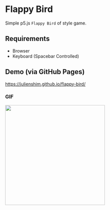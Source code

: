 # Flappy Bird

Simple p5.js `Flappy Bird` of style game.

## Requirements

* Browser
* Keyboard (Spacebar Controlled)


## Demo (via GitHub Pages)

https://julienshim.github.io/flappy-bird/

### GIF
<img src="https://raw.githubusercontent.com/julienshim/flappy-bird/master/demo.gif" width="320" />
